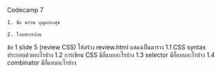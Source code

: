 Codecamp 7

    1. ชื่อ พรรษ บุญครองสุข

    2. โจทย์การบ้าน

ข้อ 1 slide 5 (review CSS) ให้สร้าง review.html แสดงเป็นตาราง 
1.1 CSS syntax ประกอบด้วยอะไรบ้าง 
1.2 การเขียน CSS มีกี่แบบอะไรบ้าง
1.3 selector มีกี่แบบอะไรบ้าง
1.4 combinator มีกี่แบบอะไรบ้าง 
